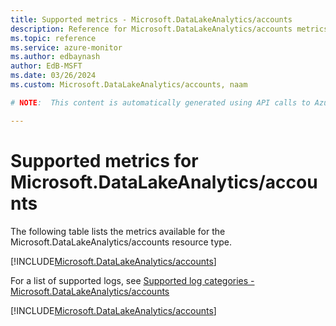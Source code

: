 ```yaml
---
title: Supported metrics - Microsoft.DataLakeAnalytics/accounts
description: Reference for Microsoft.DataLakeAnalytics/accounts metrics in Azure Monitor.
ms.topic: reference
ms.service: azure-monitor
ms.author: edbaynash
author: EdB-MSFT
ms.date: 03/26/2024
ms.custom: Microsoft.DataLakeAnalytics/accounts, naam

# NOTE:  This content is automatically generated using API calls to Azure. Any edits made on these files will be overwritten in the next run of the script. 

---
```


  
# Supported metrics for Microsoft.DataLakeAnalytics/accounts
  
The following table lists the metrics available for the Microsoft.DataLakeAnalytics/accounts resource type.  
  
  
[!INCLUDE[Microsoft.DataLakeAnalytics/accounts](./includes/metrics-headings-include.md)]  
  
  
  
For a list of supported logs, see [Supported log categories - Microsoft.DataLakeAnalytics/accounts](../supported-logs/microsoft-datalakeanalytics-accounts-logs.md)  
  
 

[!INCLUDE[Microsoft.DataLakeAnalytics/accounts](./includes/microsoft-datalakeanalytics-accounts-metrics-include.md)]
